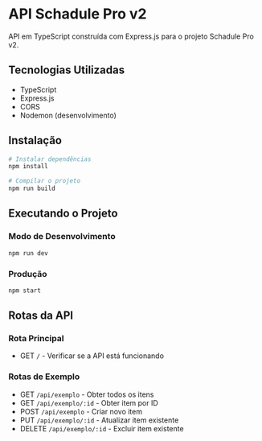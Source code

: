 # API Schadule Pro v2

API em TypeScript construída com Express.js para o projeto Schadule Pro v2.

## Tecnologias Utilizadas

- TypeScript
- Express.js
- CORS
- Nodemon (desenvolvimento)

## Instalação

```bash
# Instalar dependências
npm install

# Compilar o projeto
npm run build
```

## Executando o Projeto

### Modo de Desenvolvimento
```bash
npm run dev
```

### Produção
```bash
npm start
```

## Rotas da API

### Rota Principal
- GET `/` - Verificar se a API está funcionando

### Rotas de Exemplo
- GET `/api/exemplo` - Obter todos os itens
- GET `/api/exemplo/:id` - Obter item por ID
- POST `/api/exemplo` - Criar novo item
- PUT `/api/exemplo/:id` - Atualizar item existente
- DELETE `/api/exemplo/:id` - Excluir item existente 